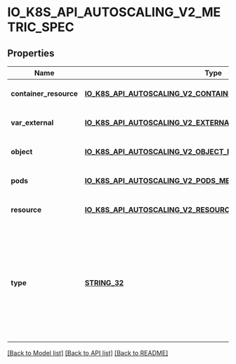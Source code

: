 # IO_K8S_API_AUTOSCALING_V2_METRIC_SPEC

## Properties
Name | Type | Description | Notes
------------ | ------------- | ------------- | -------------
**container_resource** | [**IO_K8S_API_AUTOSCALING_V2_CONTAINER_RESOURCE_METRIC_SOURCE**](io.k8s.api.autoscaling.v2.ContainerResourceMetricSource.md) |  | [optional] [default to null]
**var_external** | [**IO_K8S_API_AUTOSCALING_V2_EXTERNAL_METRIC_SOURCE**](io.k8s.api.autoscaling.v2.ExternalMetricSource.md) |  | [optional] [default to null]
**object** | [**IO_K8S_API_AUTOSCALING_V2_OBJECT_METRIC_SOURCE**](io.k8s.api.autoscaling.v2.ObjectMetricSource.md) |  | [optional] [default to null]
**pods** | [**IO_K8S_API_AUTOSCALING_V2_PODS_METRIC_SOURCE**](io.k8s.api.autoscaling.v2.PodsMetricSource.md) |  | [optional] [default to null]
**resource** | [**IO_K8S_API_AUTOSCALING_V2_RESOURCE_METRIC_SOURCE**](io.k8s.api.autoscaling.v2.ResourceMetricSource.md) |  | [optional] [default to null]
**type** | [**STRING_32**](STRING_32.md) | type is the type of metric source.  It should be one of \&quot;ContainerResource\&quot;, \&quot;External\&quot;, \&quot;Object\&quot;, \&quot;Pods\&quot; or \&quot;Resource\&quot;, each mapping to a matching field in the object. Note: \&quot;ContainerResource\&quot; type is available on when the feature-gate HPAContainerMetrics is enabled | [default to null]

[[Back to Model list]](../README.md#documentation-for-models) [[Back to API list]](../README.md#documentation-for-api-endpoints) [[Back to README]](../README.md)


